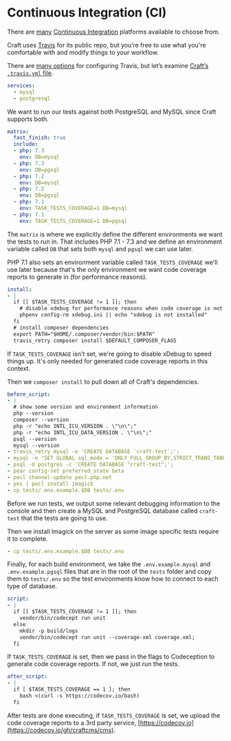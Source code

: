 # Continuous Integration (CI)

There are [many](https://en.wikipedia.org/wiki/Comparison_of_continuous_integration_software) [Continuous Integration](https://en.wikipedia.org/wiki/Continuous_integration) platforms available to choose from.

Craft uses [Travis](https://app.travis-ci.com/github/craftcms/cms) for its public repo, but you’re free to use what you're comfortable with and modify things to your workflow.

There are [many options](https://docs.travis-ci.com/) for configuring Travis, but let’s examine [Craft’s `.travis.yml` file](https://github.com/craftcms/cms/blob/main/.travis.yml).

```yaml
services:
  - mysql
  - postgresql
```

We want to run our tests against both PostgreSQL and MySQL since Craft supports both.

```yaml
matrix:
  fast_finish: true
  include:
  - php: 7.3
    env: DB=mysql
  - php: 7.3
    env: DB=pgsql
  - php: 7.2
    env: DB=mysql
  - php: 7.2
    env: DB=pgsql
  - php: 7.1
    env: TASK_TESTS_COVERAGE=1 DB=mysql
  - php: 7.1
    env: TASK_TESTS_COVERAGE=1 DB=pgsql
```

The `matrix` is where we explicitly define the different environments we want the tests to run in.  That includes PHP 7.1 - 7.3 and we define an environment variable called `DB` that sets both `mysql` and `pgsql` we can use later.

PHP 7.1 also sets an environment variable called `TASK_TESTS_COVERAGE` we'll use later because that's the only environment we want code coverage reports to generate in (for performance reasons).

```yaml
install:
- |
  if [[ $TASK_TESTS_COVERAGE != 1 ]]; then
    # disable xdebug for performance reasons when code coverage is not needed.
    phpenv config-rm xdebug.ini || echo "xdebug is not installed"
  fi
  # install composer dependencies
  export PATH="$HOME/.composer/vendor/bin:$PATH"
  travis_retry composer install $DEFAULT_COMPOSER_FLAGS
```

If `TASK_TESTS_COVERAGE` isn't set, we're going to disable xDebug to speed things up. It's only needed for generated code coverage reports in this context.

Then we `composer install` to pull down all of Craft's dependencies.

```yaml
before_script:
- |
  # show some version and environment information
  php --version
  composer --version
  php -r "echo INTL_ICU_VERSION . \"\n\";"
  php -r "echo INTL_ICU_DATA_VERSION . \"\n\";"
  psql --version
  mysql --version
- travis_retry mysql -e 'CREATE DATABASE `craft-test`;';
- mysql -e "SET GLOBAL sql_mode = 'ONLY_FULL_GROUP_BY,STRICT_TRANS_TABLES,NO_ZERO_IN_DATE,ERROR_FOR_DIVISION_BY_ZERO,NO_AUTO_CREATE_USER,NO_ENGINE_SUBSTITUTION';";
- psql -U postgres -c 'CREATE DATABASE "craft-test";';
- pear config-set preferred_state beta
- pecl channel-update pecl.php.net
- yes | pecl install imagick
- cp tests/.env.example.$DB tests/.env
```

Before we run tests, we output some relevant debugging information to the console and then create a MySQL and PostgreSQL database called `craft-test` that the tests are going to use.

Then we install Imagick on the server as some image specific tests require it to complete.

```yaml
- cp tests/.env.example.$DB tests/.env
```

Finally, for each build environment, we take the `.env.example.mysql` and `.env.example.pgsql` files that are in the root of the `tests` folder and copy them to `tests/.env` so the test environments know how to connect to each type of database.

```yaml
script:
- |
  if [[ $TASK_TESTS_COVERAGE != 1 ]]; then
    vendor/bin/codecept run unit
  else
    mkdir -p build/logs
    vendor/bin/codecept run unit --coverage-xml coverage.xml;
  fi
```

If `TASK_TESTS_COVERAGE` is set, then we pass in the flags to Codeception to generate code coverage reports.  If not, we just run the tests.

```yaml
after_script:
- |
  if [ $TASK_TESTS_COVERAGE == 1 ]; then
    bash <(curl -s https://codecov.io/bash)
  fi
```

After tests are done executing, if `TASK_TESTS_COVERAGE` is set, we upload the code coverage reports to a 3rd party service, [https://codecov.io](https://codecov.io/gh/craftcms/cms).
